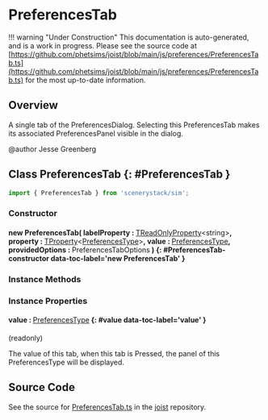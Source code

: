 # PreferencesTab

!!! warning "Under Construction"
    This documentation is auto-generated, and is a work in progress. Please see the source code at
    [https://github.com/phetsims/joist/blob/main/js/preferences/PreferencesTab.ts](https://github.com/phetsims/joist/blob/main/js/preferences/PreferencesTab.ts) for the most up-to-date information.

## Overview

A single tab of the PreferencesDialog. Selecting this PreferencesTab makes its associated PreferencesPanel
visible in the dialog.

@author Jesse Greenberg

## Class PreferencesTab {: #PreferencesTab }


```js
import { PreferencesTab } from 'scenerystack/sim';
```
### Constructor

#### new PreferencesTab( labelProperty : <span style="font-weight: 400;">[TReadOnlyProperty](../axon/TReadOnlyProperty.md)&lt;<span style="color: hsla(calc(var(--md-hue) + 180deg),80%,40%,1);">string</span>&gt;</span>, property : <span style="font-weight: 400;">[TProperty](../axon/TProperty.md)&lt;[PreferencesType](../joist/PreferencesType.md)&gt;</span>, value : <span style="font-weight: 400;">[PreferencesType](../joist/PreferencesType.md)</span>, providedOptions : <span style="font-weight: 400;">PreferencesTabOptions</span> ) {: #PreferencesTab-constructor data-toc-label='new PreferencesTab' }

### Instance Methods



### Instance Properties

#### value : <span style="font-weight: 400;">[PreferencesType](../joist/PreferencesType.md)</span> {: #value data-toc-label='value' }

(readonly)

The value of this tab, when this tab is Pressed, the panel of this PreferencesType will be displayed.



## Source Code

See the source for [PreferencesTab.ts](https://github.com/phetsims/joist/blob/main/js/preferences/PreferencesTab.ts) in the [joist](https://github.com/phetsims/joist) repository.
